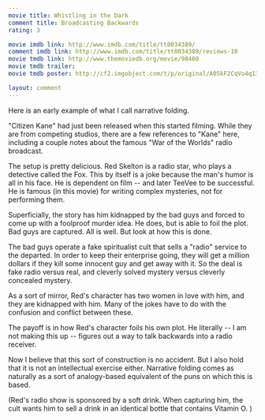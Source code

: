 ```yaml
---
movie title: Whistling in the Dark
comment title: Broadcasting Backwards
rating: 3

movie imdb link: http://www.imdb.com/title/tt0034389/
comment imdb link: http://www.imdb.com/title/tt0034389/reviews-10
movie tmdb link: http://www.themoviedb.org/movie/90460
movie tmdb trailer: 
movie tmdb poster: http://cf2.imgobject.com/t/p/original/A05kF2CqVo4q13iwUbXhTb55kQL.jpg

layout: comment
---
```


Here is an early example of what I call narrative folding. 

"Citizen Kane" had just been released when this started filming. While they are from competing studios, there are a few references to "Kane" here, including a couple notes about the famous "War of the Worlds" radio broadcast.

The setup is pretty delicious. Red Skelton is a radio star, who plays a detective called the Fox. This by itself is a joke because the man's humor is all in his face. He is dependent on film -- and later TeeVee to be successful. He is famous (in this movie) for writing complex mysteries, not for performing them.

Superficially, the story has him kidnapped by the bad guys and forced to come up with a foolproof murder idea. He does, but is able to foil the plot. Bad guys are captured. All is well. But look at how this is done.

The bad guys operate a fake spiritualist cult that sells a "radio" service to the departed. In order to keep their enterprise going, they will get a million dollars if they kill some innocent guy and get away with it. So the deal is fake radio versus real, and cleverly solved mystery versus cleverly concealed mystery.

As a sort of mirror, Red's character has two women in love with him, and they are kidnapped with him. Many of the jokes have to do with the confusion and conflict between these. 

The payoff is in how Red's character foils his own plot. He literally -- I am not making this up -- figures out a way to talk backwards into a radio receiver. 

Now I believe that this sort of construction is no accident. But I also hold that it is not an intellectual exercise either. Narrative folding comes as naturally as a sort of analogy-based equivalent of the puns on which this is based. 

(Red's radio show is sponsored by a soft drink. When capturing him, the cult wants him to sell a drink in an identical bottle that contains Vitamin O. )